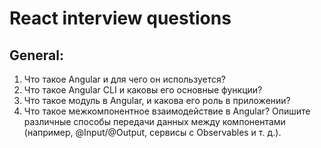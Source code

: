 # React interview questions

## General:

1. Что такое Angular и для чего он используется?
2. Что такое Angular CLI и каковы его основные функции?
3. Что такое модуль в Angular, и какова его роль в приложении?
4. Что такое межкомпонентное взаимодействие в Angular? Опишите различные способы передачи данных между компонентами (например, @Input/@Output, сервисы с Observables и т. д.).
